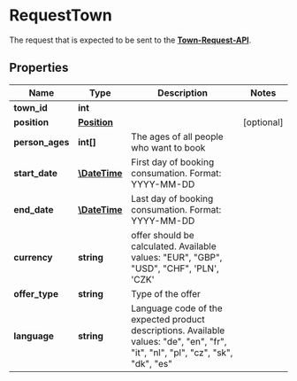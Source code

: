 # RequestTown

The request that is expected to be sent to the [**Town-Request-API**](../Api/RequestTownApi.md).

## Properties

Name | Type | Description | Notes
------------ | ------------- | ------------- | -------------
**town_id** | **int** |  | 
**position** | [**Position**](Position.md) |  | [optional] 
**person_ages** | **int[]** | The ages of all people who want to book | 
**start_date** | [**\DateTime**](\DateTime.md) |  First day of booking consumation. Format: YYYY-MM-DD | 
**end_date** | [**\DateTime**](\DateTime.md) | Last day of booking consumation. Format: YYYY-MM-DD | 
**currency** | **string** | offer should be calculated. Available values: "EUR", "GBP", "USD", "CHF", 'PLN', 'CZK' | 
**offer_type** | **string** | Type of the offer | 
**language** | **string** | Language code of the expected product descriptions. Available values: "de", "en", "fr", "it", "nl", "pl", "cz", "sk", "dk", "es" | 

